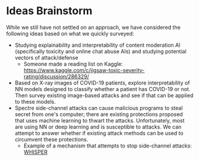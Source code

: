 # Ideas Brainstorm

While we still have not settled on an approach, we have considered the following ideas based on what we quickly surveyed:

- Studying explainability and interpretability of content moderation AI (specifically toxicity and online chat abuse AIs) and studying potential vectors of attack/defense
  - Someone made a reading list on Kaggle: <https://www.kaggle.com/c/jigsaw-toxic-severity-rating/discussion/286329/>
- Based on X-ray images of COVID-19 patients, explore interpretability of NN models designed to classify whether a patient has COVID-19 or not. Then survey existing image-based attacks and see if that can be applied to these models.
- Spectre side-channel attacks can cause malicious programs to steal secret from one's computer; there are existing protections proposed that uses machine learning to thwart the attacks. Unfortunately, most are using NN or deep learning and is susceptible to attacks. We can attempt to answer whether if existing attack methods can be used to circumvent these protections.
  - Example of a mechanism that attempts to stop side-channel attacks: [WHISPER](https://ieeexplore.ieee.org/abstract/document/9069285)


